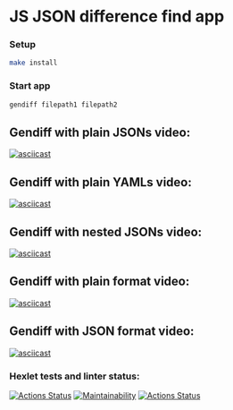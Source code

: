 # JS JSON difference find app

### Setup
```bash
make install
```
### Start app
```bash
gendiff filepath1 filepath2
```

## Gendiff with plain JSONs video:
[![asciicast](https://asciinema.org/a/3WxbhnMjGoN4MWWjItgTL2rY3.svg)](https://asciinema.org/a/3WxbhnMjGoN4MWWjItgTL2rY3)

## Gendiff with plain YAMLs video:
[![asciicast](https://asciinema.org/a/Y8vxXUWDmr09cxePsDsQcKLrT.svg)](https://asciinema.org/a/Y8vxXUWDmr09cxePsDsQcKLrT)

## Gendiff with nested JSONs video:
[![asciicast](https://asciinema.org/a/692724.svg)](https://asciinema.org/a/692724)

## Gendiff with plain format video:
[![asciicast](https://asciinema.org/a/695262.svg)](https://asciinema.org/a/695262)

## Gendiff with JSON format video:
[![asciicast](https://asciinema.org/a/tE8vJOlyWrP6CV2qQciDVAYFg.svg)](https://asciinema.org/a/tE8vJOlyWrP6CV2qQciDVAYFg)

### Hexlet tests and linter status:
[![Actions Status](https://github.com/Mike8888888/frontend-project-46/actions/workflows/hexlet-check.yml/badge.svg)](https://github.com/Mike8888888/frontend-project-46/actions)
[![Maintainability](https://api.codeclimate.com/v1/badges/096c01bbe299bdfcec8e/maintainability)](https://codeclimate.com/github/Mike8888888/frontend-project-46/maintainability)
[![Actions Status](https://github.com/Mike8888888/frontend-project-46/actions/workflows/github-check.yml/badge.svg)](https://github.com/Mike8888888/frontend-project-46/actions)
